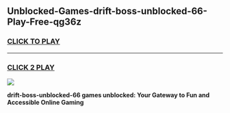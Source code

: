 
## Unblocked-Games-drift-boss-unblocked-66-Play-Free-qg36z
<h3>
<a href="https://premium76.site?title=drift-boss-unblocked-66&ref=21A">CLICK TO PLAY</a></h3>
<hr>

<h3>
<a href="https://premium76.site?title=drift-boss-unblocked-66&ref=21A">CLICK 2 PLAY</a>
  
</h3>

<a href="https://premium76.site?title=drift-boss-unblocked-66&ref=21A"><img src="https://clearcache.store/games.png"></a>


**drift-boss-unblocked-66 games unblocked: Your Gateway to Fun and Accessible Online Gaming**
